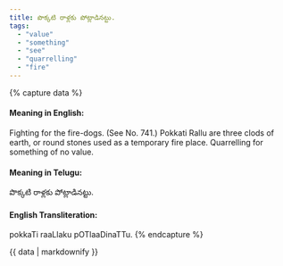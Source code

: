 ```yaml
---
title: పొక్కటి రాళ్లకు పోట్లాడినట్టు.
tags:
  - "value"
  - "something"
  - "see"
  - "quarrelling"
  - "fire"
---
```


{% capture data %}
#### Meaning in English:
Fighting for the fire-dogs.
(See No. 741.)
Pokkati Rallu are three clods of earth, or round stones used as a temporary fire place.
Quarrelling for something of no value.

#### Meaning in Telugu:
పొక్కటి రాళ్లకు పోట్లాడినట్టు.

#### English Transliteration:
pokkaTi raaLlaku pOTlaaDinaTTu.
{% endcapture %}

<div class="notice">{{ data | markdownify }}</div>

